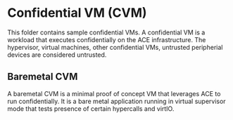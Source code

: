 # Confidential VM (CVM)
This folder contains sample confidential VMs. A confidential VM is a workload that executes confidentially on the ACE infrastructure. The hypervisor, virtual machines, other confidential VMs, untrusted peripherial devices are considered untrusted.

## Baremetal CVM
A baremetal CVM is a minimal proof of concept VM that leverages ACE to run confidentially. It is a bare metal application running in virtual supervisor mode that tests presence of certain hypercalls and virtIO.